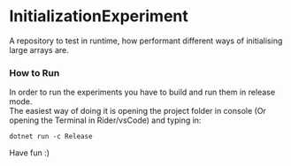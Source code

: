 # InitializationExperiment
A repository to test in runtime, how performant different ways of initialising large arrays are.


### How to Run
In order to run the experiments you have to build and run them in release mode.  
The easiest way of doing it is opening the project folder in console (Or opening the Terminal in Rider/vsCode) and typing in:
```
dotnet run -c Release
```

Have fun :)